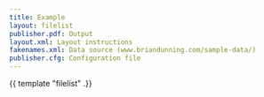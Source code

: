 ```yaml
---
title: Example
layout: filelist
publisher.pdf: Output
layout.xml: Layout instructions
fakenames.xml: Data source (www.briandunning.com/sample-data/)
publisher.cfg: Configuration file
---
```


{{ template "filelist" .}}


